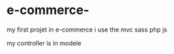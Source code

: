 # e-commerce-
my first projet in e-commerce
i use the mvc sass php js 

my controller is in modele 
